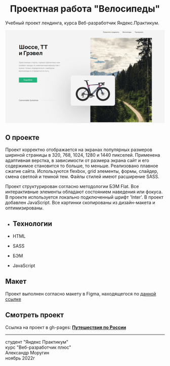 <h1 align="center">Проектная работа "Велосипеды"</h1>

Учебный проект лендинга, курса Веб-разработчик Яндекс.Практикум.

![Bicycles Demo](/bicycles-readme-min.png)

## О проекте ##

Проект корректно отображается на экранах популярных размеров шириной страницы в 320, 768, 1024, 1280 и 1440 пикселей.
Применена адаптивная верстка, в зависимости от размера экрана сайт и его содержимое становится то больше, то меньше.
Реализовано плавное сжатие сайта. Используются flexbox, grid элементы, формы, слайдер, смена светлой и темной тем.
Файлы стилей имеют расширение SASS.

Проект структурирован согласно методологии БЭМ Flat. Все интерактивные элементы обладают состоянием наведения или фокуса. В проекте используется локально подключенный шрифт 'Inter'. В проект добавлен JavaScript. Все картинки скопированы из дизайн-макета и оптимизированы.

* ## Технологии ##

* HTML 
* SASS
* БЭМ
* JavaScript

## Макет ##

Проект выполнен согласно макету в Figma, находящегося по [данной ссылке](https://www.figma.com/file/G3UWFlQmNtNs67751YiDH2/Month-of-Landings_external-link?node-id=0%3A1)

## Смотреть проект ##

Ссылка на проект в gh-pages: **[Путешествия по России](https://alexandermorugin.github.io/hard-01/)**

--------
студент "Яндекс Практикум"\
курс "Веб-разработчик плюс"\
Александр Моругин\
ноябрь 2022г
